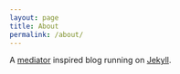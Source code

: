```yaml
---
layout: page
title: About
permalink: /about/
---
```


A [mediator](https://github.com/dirkfabisch/mediator) inspired blog running on [Jekyll](https://github.com/jekyll/jekyll).

